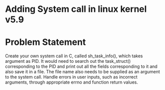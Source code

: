 # Adding System call in linux kernel v5.9

# Problem Statement
Create your own system call in C, called sh_task_info(), which takes argument as PID. It would need to search out the task_struct() corresponding to the PID and print out all the fields corresponding to it and also save it in a file. The file name also needs to be supplied as an argument to the system call. Handle errors in user inputs, such as incorrect arguments, through appropriate errno and function return values.

